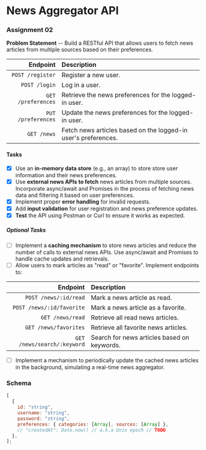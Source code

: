 # News Aggregator API

### Assignment 02

**Problem Statement** -- Build a RESTful API that allows users to fetch news articles from multiple sources based on their preferences.

|           Endpoint | Description                                                    |
| -----------------: | :------------------------------------------------------------- |
|   `POST /register` | Register a new user.                                           |
|      `POST /login` | Log in a user.                                                 |
| `GET /preferences` | Retrieve the news preferences for the logged-in user.          |
| `PUT /preferences` | Update the news preferences for the logged-in user.            |
|        `GET /news` | Fetch news articles based on the logged-in user's preferences. |

#### Tasks

- [x] Use an **in-memory data store** (e.g., an array) to store store user information and their news preferences.
- [x] Use **external news APIs to fetch** news articles from multiple sources. Incorporate async/await and Promises in the process of fetching news data and filtering it based on user preferences.
- [x] Implement proper **error handling** for invalid requests.
- [x] Add **input validation** for user registration and news preference updates.
- [x] **Test** the API using Postman or Curl to ensure it works as expected.

##### Optional Tasks

- [ ] Implement a **caching mechanism** to store news articles and reduce the number of calls to external news APIs. Use async/await and Promises to handle cache updates and retrievals.
- [ ] Allow users to mark articles as "read" or "favorite". Implement endpoints to:

|                    Endpoint | Description                                 |
| --------------------------: | :------------------------------------------ |
|       `POST /news/:id/read` | Mark a news article as read.                |
|   `POST /news/:id/favorite` | Mark a news article as a favorite.          |
|            `GET /news/read` | Retrieve all read news articles.            |
|       `GET /news/favorites` | Retrieve all favorite news articles.        |
| `GET /news/search/:keyword` | Search for news articles based on keywords. |

- [ ] Implement a mechanism to periodically update the cached news articles in the background, simulating a real-time news aggregator.

### Schema

```js
[
  {
    id: "string",
    username: "string",
    password: "string",
    preferences: { categories: [Array], sources: [Array] },
    // "createdAt": Date.now() // a.k.a Unix epoch // TODO
  },
];
```
